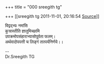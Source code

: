 +++
title = "000 sreegith tg"

+++
[[sreegith tg	2011-11-01, 20:16:54 [Source](https://groups.google.com/g/bvparishat/c/LhOs5t7v59g)]]



विद्वद्भ्यः नमांसि  
कुत्रास्तीति ज्ञातुमिच्छामि  
उपक्रमोपसंहाराभ्यासोपूर्वता फलम्।  
अर्थवादोपपत्ती च लिङ्गं तात्पर्यनिर्णये।।  
  
--  
Dr.Sreegith TG  
  

